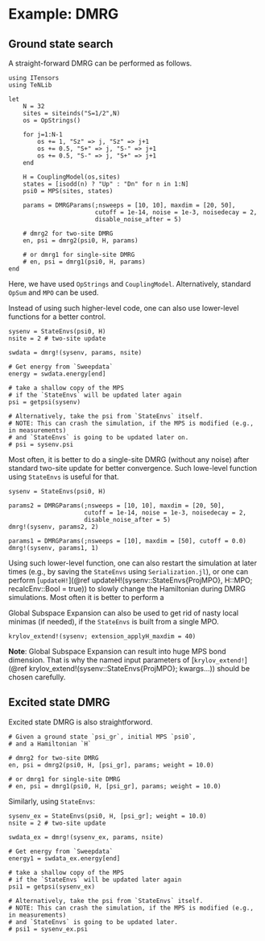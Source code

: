 # Example: DMRG

## Ground state search

A straight-forward DMRG can be performed as follows.

```
using ITensors
using TeNLib

let
    N = 32
    sites = siteinds("S=1/2",N)
    os = OpStrings()
    
    for j=1:N-1
        os += 1, "Sz" => j, "Sz" => j+1
        os += 0.5, "S+" => j, "S-" => j+1
        os += 0.5, "S-" => j, "S+" => j+1
    end
    
    H = CouplingModel(os,sites)
    states = [isodd(n) ? "Up" : "Dn" for n in 1:N]
    psi0 = MPS(sites, states)

    params = DMRGParams(;nsweeps = [10, 10], maxdim = [20, 50],
                        cutoff = 1e-14, noise = 1e-3, noisedecay = 2,
                        disable_noise_after = 5)

    # dmrg2 for two-site DMRG
    en, psi = dmrg2(psi0, H, params)

    # or dmrg1 for single-site DMRG
    # en, psi = dmrg1(psi0, H, params)
end
```

Here, we have used `OpStrings` and `CouplingModel`. Alternatively, standard `OpSum` and `MPO` can
be used.

Instead of using such higher-level code, one can also use lower-level functions for a better
control.
```
sysenv = StateEnvs(psi0, H)
nsite = 2 # two-site update

swdata = dmrg!(sysenv, params, nsite)

# Get energy from `Sweepdata`
energy = swdata.energy[end]

# take a shallow copy of the MPS
# if the `StateEnvs` will be updated later again
psi = getpsi(sysenv)

# Alternatively, take the psi from `StateEnvs` itself.
# NOTE: This can crash the simulation, if the MPS is modified (e.g., in measurements)
# and `StateEnvs` is going to be updated later on.
# psi = sysenv.psi
```
Most often, it is better to do a single-site DMRG (without any noise) after standard two-site update for better
convergence. Such lowe-level function using `StateEnvs` is useful for that.
```
sysenv = StateEnvs(psi0, H)

params2 = DMRGParams(;nsweeps = [10, 10], maxdim = [20, 50],
                     cutoff = 1e-14, noise = 1e-3, noisedecay = 2,
                     disable_noise_after = 5)
dmrg!(sysenv, params2, 2)

params1 = DMRGParams(;nsweeps = [10], maxdim = [50], cutoff = 0.0)
dmrg!(sysenv, params1, 1)
```

Using such lower-level function, one can also restart the simulation at later times
(e.g., by saving the `StateEnvs` using `Serialization.jl`), or one can perform
[`updateH!`](@ref updateH!(sysenv::StateEnvs{ProjMPO}, H::MPO; recalcEnv::Bool = true)) to slowly
change the Hamiltonian during DMRG simulations. Most often it is better to perform a 


Global Subspace Expansion can also be used to get rid of nasty local minimas (if needed), if the `StateEnvs` is
built from a single MPO.
```
krylov_extend!(sysenv; extension_applyH_maxdim = 40)
```
**Note**: Global Subspace Expansion can result into huge MPS bond dimension. That is why
the named input parameters of [`krylov_extend!`](@ref krylov_extend!(sysenv::StateEnvs{ProjMPO}; kwargs...)) should be chosen carefully.

## Excited state DMRG

Excited state DMRG is also straightforword.

```
# Given a ground state `psi_gr`, initial MPS `psi0`,
# and a Hamiltonian `H`

# dmrg2 for two-site DMRG
en, psi = dmrg2(psi0, H, [psi_gr], params; weight = 10.0)

# or dmrg1 for single-site DMRG
# en, psi = dmrg1(psi0, H, [psi_gr], params; weight = 10.0)
```

Similarly, using `StateEnvs`:
```
sysenv_ex = StateEnvs(psi0, H, [psi_gr]; weight = 10.0)
nsite = 2 # two-site update

swdata_ex = dmrg!(sysenv_ex, params, nsite)

# Get energy from `Sweepdata`
energy1 = swdata_ex.energy[end]

# take a shallow copy of the MPS
# if the `StateEnvs` will be updated later again
psi1 = getpsi(sysenv_ex)

# Alternatively, take the psi from `StateEnvs` itself.
# NOTE: This can crash the simulation, if the MPS is modified (e.g., in measurements)
# and `StateEnvs` is going to be updated later.
# psi1 = sysenv_ex.psi
```